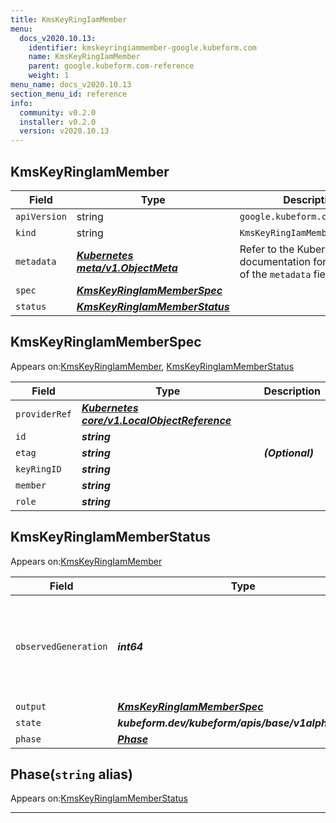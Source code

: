 ```yaml
---
title: KmsKeyRingIamMember
menu:
  docs_v2020.10.13:
    identifier: kmskeyringiammember-google.kubeform.com
    name: KmsKeyRingIamMember
    parent: google.kubeform.com-reference
    weight: 1
menu_name: docs_v2020.10.13
section_menu_id: reference
info:
  community: v0.2.0
  installer: v0.2.0
  version: v2020.10.13
---
```


## KmsKeyRingIamMember
| Field | Type | Description |
| ------ | ----- | ----------- |
| `apiVersion` | string | `google.kubeform.com/v1alpha1` |
|    `kind` | string | `KmsKeyRingIamMember` |
| `metadata` | ***[Kubernetes meta/v1.ObjectMeta](https://kubernetes.io/docs/reference/generated/kubernetes-api/v1.13/#objectmeta-v1-meta)***|Refer to the Kubernetes API documentation for the fields of the `metadata` field.|
| `spec` | ***[KmsKeyRingIamMemberSpec](#kmskeyringiammemberspec)***||
| `status` | ***[KmsKeyRingIamMemberStatus](#kmskeyringiammemberstatus)***||
## KmsKeyRingIamMemberSpec

Appears on:[KmsKeyRingIamMember](#kmskeyringiammember), [KmsKeyRingIamMemberStatus](#kmskeyringiammemberstatus)

| Field | Type | Description |
| ------ | ----- | ----------- |
| `providerRef` | ***[Kubernetes core/v1.LocalObjectReference](https://kubernetes.io/docs/reference/generated/kubernetes-api/v1.13/#localobjectreference-v1-core)***||
| `id` | ***string***||
| `etag` | ***string***| ***(Optional)*** |
| `keyRingID` | ***string***||
| `member` | ***string***||
| `role` | ***string***||
## KmsKeyRingIamMemberStatus

Appears on:[KmsKeyRingIamMember](#kmskeyringiammember)

| Field | Type | Description |
| ------ | ----- | ----------- |
| `observedGeneration` | ***int64***| ***(Optional)*** Resource generation, which is updated on mutation by the API Server.|
| `output` | ***[KmsKeyRingIamMemberSpec](#kmskeyringiammemberspec)***| ***(Optional)*** |
| `state` | ***kubeform.dev/kubeform/apis/base/v1alpha1.State***| ***(Optional)*** |
| `phase` | ***[Phase](#phase)***| ***(Optional)*** |
## Phase(`string` alias)

Appears on:[KmsKeyRingIamMemberStatus](#kmskeyringiammemberstatus)

---
